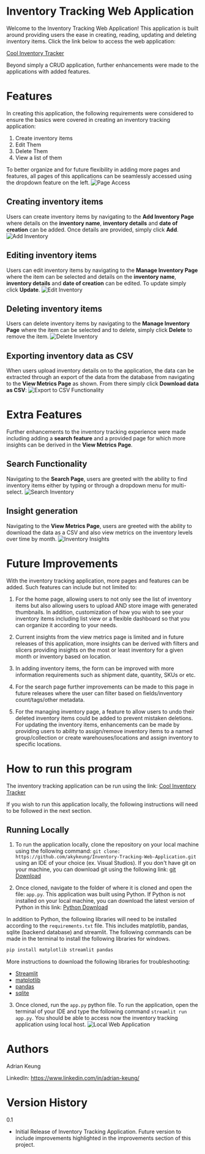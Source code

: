 # Inventory Tracking Web Application
Welcome to the Inventory Tracking Web Application! This application is built around providing users the ease in creating, reading, updating and deleting inventory items. Click the link below to access the web application:

[Cool Inventory Tracker](https://coolinventorytracker.herokuapp.com/)

Beyond simply a CRUD application, further enhancements were made to the applications with added features.

# Features
In creating this application, the following requirements were considered to ensure the basics were covered in creating an inventory tracking application:

1. Create inventory items
2. Edit Them
3. Delete Them
4. View a list of them

To better organize and for future flexibility in adding more pages and features, all pages of this applications can be seamlessly accessed using the dropdown feature on the left. ![Page Access](/Images/screenshot_dropdown.png)

## Creating inventory items
Users can create inventory items by navigating to the **Add Inventory Page** where details on the **inventory name**, **inventory details** and **date of creation** can be added. Once details are provided, simply click **Add**. ![Add Inventory](/Images/screenshot_add.png)

## Editing inventory items
Users can edit inventory items by navigating to the **Manage Inventory Page** where the item can be selected and details on the **inventory name**, **inventory details** and **date of creation** can be edited. To update simply click **Update**. 
![Edit Inventory](/Images/screenshot_edit.png)


## Deleting inventory items
Users can delete inventory items by navigating to the **Manage Inventory Page** where the item can be selected and to delete, simply click **Delete** to remove the item. ![Delete Inventory](/Images/screenshot_delete.png)

## Exporting inventory data as CSV
When users upload inventory details on to the application, the data can be extracted through an export of the data from the database from navigating to the **View Metrics Page** as shown. From there simply click **Download data as CSV**:
![Export to CSV Functionality](/Images/screenshot_export.png)

# Extra Features
Further enhancements to the inventory tracking experience were made including adding a **search feature** and a provided page for which more insights can be derived in the **View Metrics Page**.

## Search Functionality
Navigating to the **Search Page**, users are greeted with the ability to find inventory items either by typing or through a dropdown menu for multi-select. ![Search Inventory](/Images/screenshot_search.png)

## Insight generation
Navigating to the **View Metrics Page**, users are greeted with the ability to download the data as a CSV and also view metrics on the inventory levels over time by month. ![Inventory Insights](/Images/screenshot_insight.png)

# Future Improvements
With the inventory tracking application, more pages and features can be added. Such features can include but not limited to:

1. For the home page, allowing users to not only see the list of inventory items but also allowing users to upload AND store image with generated thumbnails. In addition, customization of how you wish to see your inventory items including list view or a flexible dashboard so that you can organize it according to your needs.

2. Current insights from the view metrics page is limited and in future releases of this application, more insights can be derived with filters and slicers providing insights on the most or least inventory for a given month or inventory based on location.

3. In adding inventory items, the form can be improved with more information requirements such as shipment date, quantity, SKUs or etc.

4. For the search page further improvements can be made to this page in future releases where the user can filter based on fields/inventory count/tags/other metadata.

5. For the managing inventory page, a feature to allow users to undo their deleted inventory items could be added to prevent mistaken deletions. For updating the inventory items, enhancements can be made by providing users to ability to assign/remove inventory items to a named group/collection or create warehouses/locations and assign inventory to specific locations.

# How to run this program
The inventory tracking application can be run using the link: [Cool Inventory Tracker](https://coolinventorytracker.herokuapp.com/)

If you wish to run this application locally, the following instructions will need to be followed in the next section.

## Running Locally
1. To run the application locally, clone the repository on your local machine using the following command: `git clone: https://github.com/akykeung/Inventory-Tracking-Web-Application.git` using an IDE of your choice (ex. Visual Studios). If you don't have git on your machine, you can download git using the following link: 
[git Download](https://git-scm.com/)

2. Once cloned, navigate to the folder of where it is cloned and open the file: `app.py`. This application was built using Python. If Python is not installed on your local machine, you can download the latest version of Python in this link: 
[Python Download](https://www.python.org/downloads/)

In addition to Python, the following libraries will need to be installed according to the `requirements.txt` file. This includes matplotlib, pandas, sqlite (backend database) and streamlit. The following commands can be made in the terminal to install the following libraries for windows.

```python
pip install matplotlib streamlit pandas
```

More instructions to download the following libraries for troubleshooting:
- [Streamlit](https://docs.streamlit.io/library/get-started/installation)
- [matplotlib](https://matplotlib.org/stable/users/installing/index.html)
- [pandas](https://pandas.pydata.org/getting_started.html)
- [sqlite](https://www.servermania.com/kb/articles/install-sqlite/)

3. Once cloned, run the `app.py` python file. To run the application, open the terminal of your IDE and type the following command `streamlit run app.py`. You should be able to access now the inventory tracking application using local host. ![Local Web Application](/Images/screenshot_local.png)

# Authors
Adrian Keung

LinkedIn: https://www.linkedin.com/in/adrian-keung/

# Version History
0.1
- Initial Release of Inventory Tracking Application. Future version to include improvements highlighted in the improvements section of this project.

